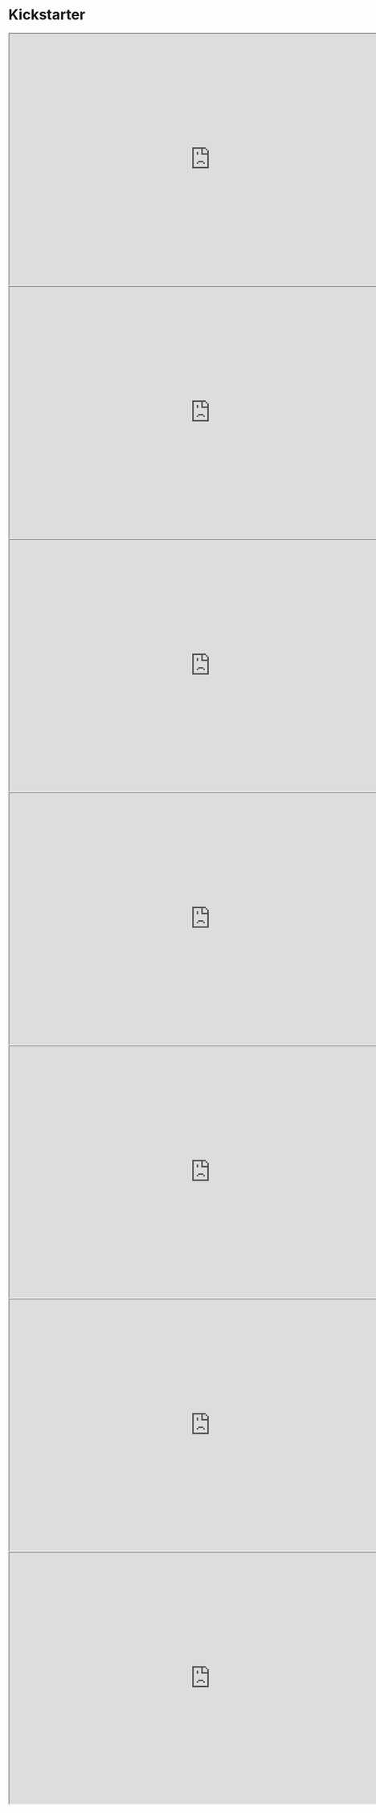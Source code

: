 # Kickstarter 

<iframe
  src="https://dcl.dev.looker.com/embed/looks/866"
  width="800"
  height="500">
  
</iframe>

<iframe
  src="https://dcl.dev.looker.com/embed/looks/865"
  width="800"
  height="500">
</iframe>

<iframe
  src="https://dcl.dev.looker.com/embed/looks/871"
  width="800"
  height="500">
  
</iframe>


<iframe
  src="https://dcl.dev.looker.com/embed/looks/872"
  width="800"
  height="500"
 >
</iframe>


<iframe
  src="https://dcl.dev.looker.com/embed/looks/906"
  width="800"
  height="500">
</iframe>


<iframe
  src="https://dcl.dev.looker.com/embed/looks/870"
  width="800"
  height="500"
  >
</iframe>


<iframe
  src="https://dcl.dev.looker.com/embed/looks/899"
  width="800"
  height="500"
  >
</iframe>
